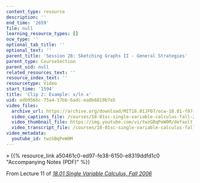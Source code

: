 ```yaml
---
content_type: resource
description: ''
end_time: '2659'
file: null
learning_resource_types: []
ocw_type: ''
optional_tab_title: ''
optional_text: ''
parent_title: 'Session 28: Sketching Graphs II - General Strategies'
parent_type: CourseSection
parent_uid: null
related_resources_text: ''
resource_index_text: ''
resourcetype: Video
start_time: '1594'
title: 'Clip 2: Example: x/ln x'
uid: edb9566c-75a4-17bb-6adc-ea0b6819b7e5
video_files:
  archive_url: https://archive.org/download/MIT18.01JF07/ocw-18.01-f07-lec11_300k.mp4
  video_captions_file: /courses/18-01sc-single-variable-calculus-fall-2010/7c5b51af4d3c5c1d8511e6da472f5d51_twzGBqPeW0M.vtt
  video_thumbnail_file: https://img.youtube.com/vi/twzGBqPeW0M/default.jpg
  video_transcript_file: /courses/18-01sc-single-variable-calculus-fall-2010/df2f25220e03e1b8afa621e79f4954cf_twzGBqPeW0M.pdf
video_metadata:
  youtube_id: twzGBqPeW0M
---
```


» {{% resource_link a50461c0-ed97-fe38-6150-e8319ddfd1c0 "Accompanying Notes (PDF)" %}}

From Lecture 11 of [_18.01 Single Variable Calculus, Fall 2006_](/courses/18-01-single-variable-calculus-fall-2006/video_galleries/video-lectures)

